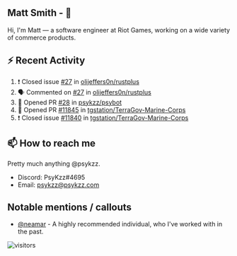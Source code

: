 <!--
[![PsyKzz's github stats](https://github-readme-stats.vercel.app/api?username=psykzz&show_icons=true)](https://github.com/anuraghazra/github-readme-stats)
-->

## Matt Smith - 👋
Hi, I'm Matt — a software engineer at Riot Games, working on a wide variety of commerce products.

## ⚡ Recent Activity

<!--START_SECTION:activity-->
1. ❗️ Closed issue [#27](https://github.com/olijeffers0n/rustplus/issues/27) in [olijeffers0n/rustplus](https://github.com/olijeffers0n/rustplus)
2. 🗣 Commented on [#27](https://github.com/olijeffers0n/rustplus/issues/27) in [olijeffers0n/rustplus](https://github.com/olijeffers0n/rustplus)
3. 💪 Opened PR [#28](https://github.com/psykzz/psybot/pull/28) in [psykzz/psybot](https://github.com/psykzz/psybot)
4. 💪 Opened PR [#11845](https://github.com/tgstation/TerraGov-Marine-Corps/pull/11845) in [tgstation/TerraGov-Marine-Corps](https://github.com/tgstation/TerraGov-Marine-Corps)
5. ❗️ Closed issue [#11840](https://github.com/tgstation/TerraGov-Marine-Corps/issues/11840) in [tgstation/TerraGov-Marine-Corps](https://github.com/tgstation/TerraGov-Marine-Corps)
<!--END_SECTION:activity-->


## 📫 How to reach me

Pretty much anything @psykzz.

- Discord: PsyKzz#4695
- Email: psykzz@psykzz.com


## Notable mentions / callouts

 - [@neamar](https://github.com/neamar) - A highly recommended individual, who I've worked with in the past.


![visitors](https://visitor-badge.glitch.me/badge?page_id=psykzz/psykzz)


